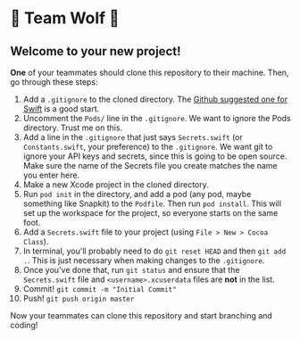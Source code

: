 # 🐺 Team Wolf 🐺

## Welcome to your new project!

**One** of your teammates should clone this repository to their machine. Then, go through these steps:

1. Add a `.gitignore` to the cloned directory. The [Github suggested one for Swift](https://github.com/github/gitignore/blob/master/Swift.gitignore) is a good start.
2. Uncomment the `Pods/` line in the `.gitignore`. We want to ignore the Pods directory. Trust me on this.
3. Add a line in the `.gitignore` that just says `Secrets.swift` (or `Constants.swift`, your preference) to the `.gitignore`. We want git to ignore your API keys and secrets, since this is going to be open source. Make sure the name of the Secrets file you create matches the name you enter here.
4. Make a new Xcode project in the cloned directory.
5. Run `pod init` in the directory, and add a pod (any pod, maybe something like Snapkit) to the `Podfile`. Then run `pod install`. This will set up the workspace for the project, so everyone starts on the same foot.
6. Add a `Secrets.swift` file to your project (using `File > New > Cocoa Class`).
7. In terminal, you'll probably need to do `git reset HEAD` and then `git add .`. This is just necessary when making changes to the `.gitignore`.
8. Once you've done that, run `git status` and ensure that the `Secrets.swift` file and `<username>.xcuserdata` files are **not** in the list.
9. Commit! `git commit -m "Initial Commit"`
10. Push! `git push origin master`

Now your teammates can clone this repository and start branching and coding!
